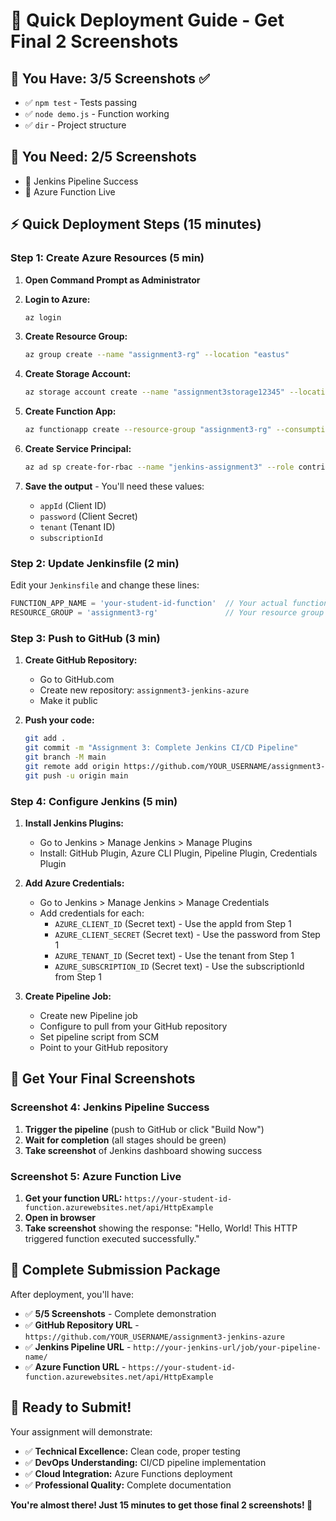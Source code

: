 # 🚀 Quick Deployment Guide - Get Final 2 Screenshots

## 📸 **You Have: 3/5 Screenshots ✅**
- ✅ `npm test` - Tests passing
- ✅ `node demo.js` - Function working
- ✅ `dir` - Project structure

## 🎯 **You Need: 2/5 Screenshots**
- 📸 Jenkins Pipeline Success
- 📸 Azure Function Live

## ⚡ **Quick Deployment Steps (15 minutes)**

### **Step 1: Create Azure Resources (5 min)**

1. **Open Command Prompt as Administrator**
2. **Login to Azure:**
   ```bash
   az login
   ```

3. **Create Resource Group:**
   ```bash
   az group create --name "assignment3-rg" --location "eastus"
   ```

4. **Create Storage Account:**
   ```bash
   az storage account create --name "assignment3storage12345" --location "eastus" --resource-group "assignment3-rg" --sku Standard_LRS
   ```

5. **Create Function App:**
   ```bash
   az functionapp create --resource-group "assignment3-rg" --consumption-plan-location "eastus" --runtime node --runtime-version 18 --functions-version 4 --name "your-student-id-function" --storage-account "assignment3storage12345"
   ```

6. **Create Service Principal:**
   ```bash
   az ad sp create-for-rbac --name "jenkins-assignment3" --role contributor --scopes /subscriptions/$(az account show --query id -o tsv)
   ```

7. **Save the output** - You'll need these values:
   - `appId` (Client ID)
   - `password` (Client Secret)
   - `tenant` (Tenant ID)
   - `subscriptionId`

### **Step 2: Update Jenkinsfile (2 min)**

Edit your `Jenkinsfile` and change these lines:
```groovy
FUNCTION_APP_NAME = 'your-student-id-function'  // Your actual function app name
RESOURCE_GROUP = 'assignment3-rg'               // Your resource group name
```

### **Step 3: Push to GitHub (3 min)**

1. **Create GitHub Repository:**
   - Go to GitHub.com
   - Create new repository: `assignment3-jenkins-azure`
   - Make it public

2. **Push your code:**
   ```bash
   git add .
   git commit -m "Assignment 3: Complete Jenkins CI/CD Pipeline"
   git branch -M main
   git remote add origin https://github.com/YOUR_USERNAME/assignment3-jenkins-azure.git
   git push -u origin main
   ```

### **Step 4: Configure Jenkins (5 min)**

1. **Install Jenkins Plugins:**
   - Go to Jenkins > Manage Jenkins > Manage Plugins
   - Install: GitHub Plugin, Azure CLI Plugin, Pipeline Plugin, Credentials Plugin

2. **Add Azure Credentials:**
   - Go to Jenkins > Manage Jenkins > Manage Credentials
   - Add credentials for each:
     - `AZURE_CLIENT_ID` (Secret text) - Use the appId from Step 1
     - `AZURE_CLIENT_SECRET` (Secret text) - Use the password from Step 1
     - `AZURE_TENANT_ID` (Secret text) - Use the tenant from Step 1
     - `AZURE_SUBSCRIPTION_ID` (Secret text) - Use the subscriptionId from Step 1

3. **Create Pipeline Job:**
   - Create new Pipeline job
   - Configure to pull from your GitHub repository
   - Set pipeline script from SCM
   - Point to your GitHub repository

## 📸 **Get Your Final Screenshots**

### **Screenshot 4: Jenkins Pipeline Success**
1. **Trigger the pipeline** (push to GitHub or click "Build Now")
2. **Wait for completion** (all stages should be green)
3. **Take screenshot** of Jenkins dashboard showing success

### **Screenshot 5: Azure Function Live**
1. **Get your function URL:** `https://your-student-id-function.azurewebsites.net/api/HttpExample`
2. **Open in browser**
3. **Take screenshot** showing the response: "Hello, World! This HTTP triggered function executed successfully."

## 🎉 **Complete Submission Package**

After deployment, you'll have:
- ✅ **5/5 Screenshots** - Complete demonstration
- ✅ **GitHub Repository URL** - `https://github.com/YOUR_USERNAME/assignment3-jenkins-azure`
- ✅ **Jenkins Pipeline URL** - `http://your-jenkins-url/job/your-pipeline-name/`
- ✅ **Azure Function URL** - `https://your-student-id-function.azurewebsites.net/api/HttpExample`

## 🚀 **Ready to Submit!**

Your assignment will demonstrate:
- ✅ **Technical Excellence:** Clean code, proper testing
- ✅ **DevOps Understanding:** CI/CD pipeline implementation
- ✅ **Cloud Integration:** Azure Functions deployment
- ✅ **Professional Quality:** Complete documentation

**You're almost there! Just 15 minutes to get those final 2 screenshots! 🎯** 